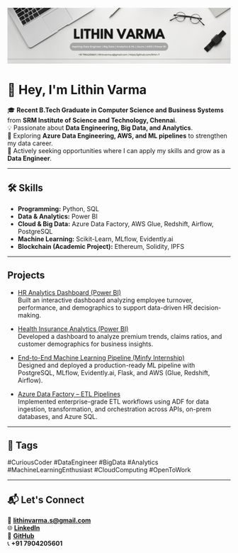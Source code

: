 ![Banner](https://raw.githubusercontent.com/Lithin-7/Lithin-7/main/Banner.png)

# 👋 Hey, I'm Lithin Varma  

🎓 **Recent B.Tech Graduate in Computer Science and Business Systems** from **SRM Institute of Science and Technology, Chennai**.  
💡 Passionate about **Data Engineering, Big Data, and Analytics**.  
🌱 Exploring **Azure Data Engineering, AWS, and ML pipelines** to strengthen my data career.  
🚀 Actively seeking opportunities where I can apply my skills and grow as a **Data Engineer**.  

---

## 🛠️ Skills  
- **Programming:** Python, SQL  
- **Data & Analytics:** Power BI  
- **Cloud & Big Data:** Azure Data Factory, AWS Glue, Redshift, Airflow, PostgreSQL  
- **Machine Learning:** Scikit-Learn, MLflow, Evidently.ai  
- **Blockchain (Academic Project):** Ethereum, Solidity, IPFS  

---

## Projects

- [HR Analytics Dashboard (Power BI)](https://github.com/Lithin-7/HR-analytics-PowerBI)  
  Built an interactive dashboard analyzing employee turnover, performance, and demographics to support data-driven HR decision-making.

- [Health Insurance Analytics (Power BI)](https://github.com/Lithin-7/insurance-analytics-PowerBI)  
  Developed a dashboard to analyze premium trends, claims ratios, and customer demographics for business insights.

- [End-to-End Machine Learning Pipeline (Minfy Internship)](https://github.com/Lithin-7/end2end-salary-ml)  
  Designed and deployed a production-ready ML pipeline with PostgreSQL, MLflow, Evidently.ai, Flask, and AWS (Glue, Redshift, Airflow).

- [Azure Data Factory – ETL Pipelines](https://github.com/Lithin-7/Adf_project)  
  Implemented enterprise-grade ETL workflows using ADF for data ingestion, transformation, and orchestration across APIs, on-prem databases, and Azure SQL.


---

## 🔖 Tags  

#CuriousCoder #DataEngineer #BigData #Analytics #MachineLearningEnthusiast #CloudComputing #OpenToWork  

---

## 📬 Let's Connect  

📧 **lithinvarma.s@gmail.com**  
🌐 [**LinkedIn**](https://www.linkedin.com/in/lithinvarma)  
📂 [**GitHub**](https://github.com/Lithin-7)  
📞 **+91 7904205601**  
